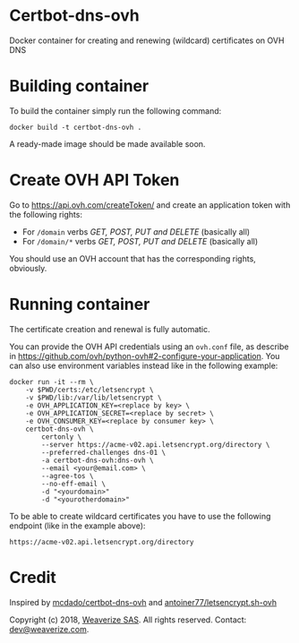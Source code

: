 # Certbot-dns-ovh
Docker container for creating and renewing (wildcard) certificates on OVH DNS

# Building container
To build the container simply run the following command:

```docker build -t certbot-dns-ovh . ```

A ready-made image should be made available soon.

# Create OVH API Token
Go to https://api.ovh.com/createToken/ and create an application token with the following rights:

- For `/domain` verbs *GET, POST, PUT and DELETE* (basically all)
- For `/domain/*` verbs *GET, POST, PUT and DELETE* (basically all)

You should use an OVH account that has the corresponding rights, obviously.

# Running container
The certificate creation and renewal is fully automatic.

You can provide the OVH API credentials using an `ovh.conf` file, as describe in https://github.com/ovh/python-ovh#2-configure-your-application.
You can also use environment variables instead like in the following example:

```docker
docker run -it --rm \
	-v $PWD/certs:/etc/letsencrypt \
	-v $PWD/lib:/var/lib/letsencrypt \
	-e OVH_APPLICATION_KEY=<replace by key> \
	-e OVH_APPLICATION_SECRET=<replace by secret> \
	-e OVH_CONSUMER_KEY=<replace by consumer key> \
	certbot-dns-ovh \
		certonly \
		--server https://acme-v02.api.letsencrypt.org/directory \
		--preferred-challenges dns-01 \
		-a certbot-dns-ovh:dns-ovh \
		--email <your@email.com> \
		--agree-tos \
		--no-eff-email \
		-d "<yourdomain>"
		-d "<yourotherdomain>"
```

To be able to create wildcard certificates you have to use the following endpoint (like in the example above):

`https://acme-v02.api.letsencrypt.org/directory`

# Credit
Inspired by [mcdado/certbot-dns-ovh](https://github.com/mcdado/certbot-dns-ovh) and [antoiner77/letsencrypt.sh-ovh](https://github.com/antoiner77/letsencrypt.sh-ovh)

Copyright (c) 2018, [Weaverize SAS](http://www.weaverize.com). All rights reserved. Contact: <dev@weaverize.com>.
